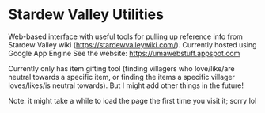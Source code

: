# Stardew Valley Utilities
Web-based interface with useful tools for pulling up reference info from Stardew Valley wiki (https://stardewvalleywiki.com/). Currently hosted using Google App Engine
See the website: https://umawebstuff.appspot.com

Currently only has item gifting tool (finding villagers who love/like/are neutral towards a specific item, or finding the items a specific villager loves/likes/is neutral towards). But I might add other things in the future!

Note: it might take a while to load the page the first time you visit it; sorry lol
